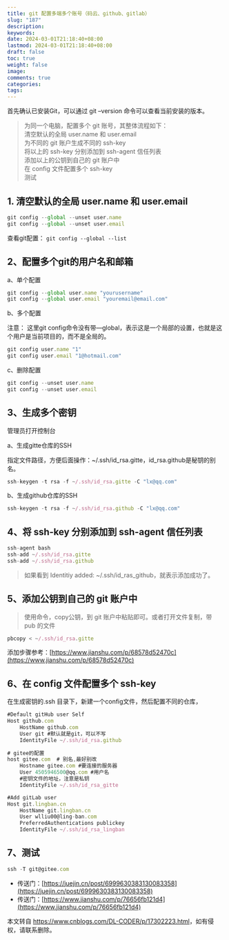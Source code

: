 ```yaml
---
title: git 配置多端多个账号（码云、github、gitlab）
slug: "187"
description: 
keywords: 
date: 2024-03-01T21:18:40+08:00
lastmod: 2024-03-01T21:18:40+08:00
draft: false
toc: true
weight: false
image: 
comments: true
categories: 
tags:
---
```

首先确认已安装Git，可以通过 git –version 命令可以查看当前安装的版本。

> 为同一个电脑，配置多个 git 账号，其整体流程如下：  
> 清空默认的全局 user.name 和 user.email  
> 为不同的 git 账户生成不同的 ssh-key  
> 将以上的 ssh-key 分别添加到 ssh-agent 信任列表  
> 添加以上的公钥到自己的 git 账户中  
> 在 config 文件配置多个 ssh-key  
> 测试

1\. 清空默认的全局 user.name 和 user.email
----------------------------------

```js
git config --global --unset user.name
git config --global --unset user.email
```

查看git配置： `git config --global --list`

2、配置多个git的用户名和邮箱
----------------

a、单个配置

```js
git config --global user.name "yourusername"
git config --global user.email "youremail@email.com"
```

b、多个配置

注意： 这里git config命令没有带—global，表示这是一个局部的设置，也就是这个用户是当前项目的，而不是全局的。

```js
git config user.name "1"
git config user.email "1@hotmail.com"
```

c、删除配置

```js
git config --unset user.name
git config --unset user.email
```

3、生成多个密钥
--------

管理员打开控制台

a、生成gitte仓库的SSH

指定文件路径，方便后面操作：~/.ssh/id\_rsa.gitte，id\_rsa.github是秘钥的别名。

```js
ssh-keygen -t rsa -f ~/.ssh/id_rsa.gitte -C "lx@qq.com"
```

b、生成github仓库的SSH

```js
ssh-keygen -t rsa -f ~/.ssh/id_rsa.github -C "lx@qq.com"
```

4、将 ssh-key 分别添加到 ssh-agent 信任列表
--------------------------------

```js
ssh-agent bash
ssh-add ~/.ssh/id_rsa.gitte
ssh-add ~/.ssh/id_rsa.github
```

> 如果看到 Identitiy added: ~/.ssh/id\_ras\_github，就表示添加成功了。

5、添加公钥到自己的 git 账户中
------------------

> 使用命令，copy公钥，到 git 账户中粘贴即可。或者打开文件复制，带 pub 的文件

```js
pbcopy < ~/.ssh/id_rsa.gitte
```

添加步骤参考：[https://www.jianshu.com/p/68578d52470c](https://www.jianshu.com/p/68578d52470c)

6、在 config 文件配置多个 ssh-key
-------------------------

在生成密钥的.ssh 目录下，新建一个config文件，然后配置不同的仓库，

```js
#Default gitHub user Self
Host github.com
    HostName github.com
    User git #默认就是git，可以不写
    IdentityFile ~/.ssh/id_rsa.github
	
# gitee的配置
host gitee.com  # 别名,最好别改
	Hostname gitee.com #要连接的服务器
	User 4505946500@qq.com #用户名
	#密钥文件的地址，注意是私钥
	IdentityFile ~/.ssh/id_rsa_gitte

#Add gitLab user 
Host git.lingban.cn
    HostName git.lingban.cn
    User wlliu00@ling-ban.com
    PreferredAuthentications publickey
    IdentityFile ~/.ssh/id_rsa_lingban

```

7、测试
----

```js
ssh -T git@gitee.com
```

*   传送门：[https://juejin.cn/post/6999630383130083358](https://juejin.cn/post/6999630383130083358)
*   传送门：[https://www.jianshu.com/p/76656fb121d4](https://www.jianshu.com/p/76656fb121d4)

本文转自 <https://www.cnblogs.com/DL-CODER/p/17302223.html>，如有侵权，请联系删除。




